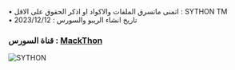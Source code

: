 

• اتمنى ماتسرق الملفات والاكواد او اذكر الحقوق على الاقل : SYTHON TM  
• تاريخ انشاء الريبو والسورس : 2023/12/12   
###     قناة السورس : [MackThon](https://t.me/MackThon) ###




![SYTHON](https://telegra.ph/file/b2118819437797b5300a6.png)
